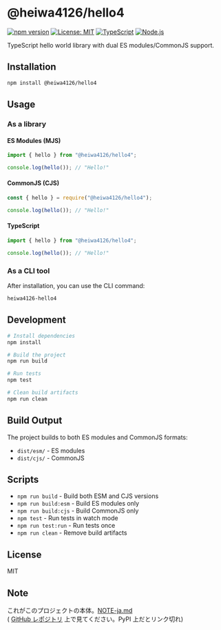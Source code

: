 # @heiwa4126/hello4

[![npm version](https://img.shields.io/npm/v/@heiwa4126/hello4.svg)](https://www.npmjs.com/package/@heiwa4126/hello4)
[![License: MIT](https://img.shields.io/badge/License-MIT-yellow.svg)](https://opensource.org/licenses/MIT)
[![TypeScript](https://img.shields.io/badge/TypeScript-007ACC?logo=typescript&logoColor=white)](https://www.typescriptlang.org/)
[![Node.js](https://img.shields.io/badge/Node.js-18%2B-green.svg)](https://nodejs.org/)

TypeScript hello world library with dual ES modules/CommonJS support.

## Installation

```bash
npm install @heiwa4126/hello4
```

## Usage

### As a library

#### ES Modules (MJS)

```typescript
import { hello } from "@heiwa4126/hello4";

console.log(hello()); // "Hello!"
```

#### CommonJS (CJS)

```javascript
const { hello } = require("@heiwa4126/hello4");

console.log(hello()); // "Hello!"
```

#### TypeScript

```typescript
import { hello } from "@heiwa4126/hello4";

console.log(hello()); // "Hello!"
```

### As a CLI tool

After installation, you can use the CLI command:

```bash
heiwa4126-hello4
```

## Development

```bash
# Install dependencies
npm install

# Build the project
npm run build

# Run tests
npm test

# Clean build artifacts
npm run clean
```

## Build Output

The project builds to both ES modules and CommonJS formats:

- `dist/esm/` - ES modules
- `dist/cjs/` - CommonJS

## Scripts

- `npm run build` - Build both ESM and CJS versions
- `npm run build:esm` - Build ES modules only
- `npm run build:cjs` - Build CommonJS only
- `npm test` - Run tests in watch mode
- `npm run test:run` - Run tests once
- `npm run clean` - Remove build artifacts

## License

MIT

## Note

これがこのプロジェクトの本体。[NOTE-ja.md](NOTE-ja.md)\
( [GitHub レポジトリ](https://github.com/heiwa4126/heiwa4126-hello4?tab=readme-ov-file#note) 上で見てください。PyPI 上だとリンク切れ)
